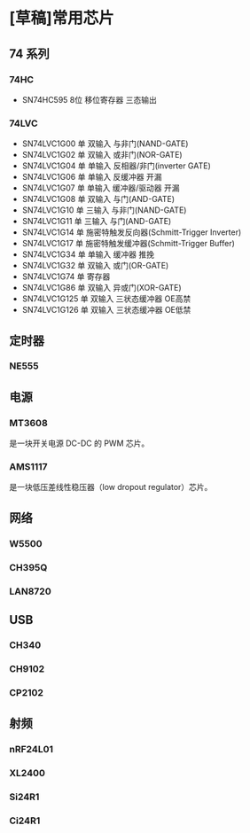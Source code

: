 # [草稿]常用芯片

## 74 系列

### 74HC

- SN74HC595 8位 移位寄存器 三态输出

### 74LVC

- SN74LVC1G00 单 双输入 与非门(NAND-GATE)
- SN74LVC1G02 单 双输入 或非门(NOR-GATE)
- SN74LVC1G04 单 单输入 反相器/非门(inverter GATE)
- SN74LVC1G06 单 单输入 反缓冲器 开漏
- SN74LVC1G07 单 单输入 缓冲器/驱动器 开漏
- SN74LVC1G08 单 双输入 与门(AND-GATE)
- SN74LVC1G10 单 三输入 与非门(NAND-GATE)
- SN74LVC1G11 单 三输入 与门(AND-GATE)
- SN74LVC1G14 单 施密特触发反向器(Schmitt-Trigger Inverter)
- SN74LVC1G17 单 施密特触发缓冲器(Schmitt-Trigger Buffer)
- SN74LVC1G34 单 单输入 缓冲器 推挽
- SN74LVC1G32 单 双输入 或门(OR-GATE)
- SN74LVC1G74 单 寄存器
- SN74LVC1G86 单 双输入 异或门(XOR-GATE)
- SN74LVC1G125 单 双输入 三状态缓冲器 OE高禁
- SN74LVC1G126 单 双输入 三状态缓冲器 OE低禁


## 定时器

### NE555

## 电源

### MT3608

是一块开关电源 DC-DC 的 PWM 芯片。

### AMS1117

是一块低压差线性稳压器（low dropout regulator）芯片。

## 网络

### W5500

### CH395Q

### LAN8720

## USB

### CH340

### CH9102

### CP2102

## 射频

### nRF24L01

### XL2400

### Si24R1

### Ci24R1

